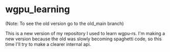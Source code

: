 # wgpu_learning
(Note: To see the old version go to the old_main branch)

This is a new version of my repository I used to learn wgpu-rs.
I'm making a new version because the old was slowly becoming spaghetti code,
so this time I'll try to make a clearer internal api.

